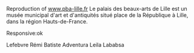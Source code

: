 Reproduction of www.pba-lille.fr 
Le palais des beaux-arts de Lille est un musée municipal d'art et d'antiquités situé place de la République à Lille, dans la région Hauts-de-France.

Responsive:ok

Lefebvre Rémi
Batiste Adventura
Leila Lababsa
